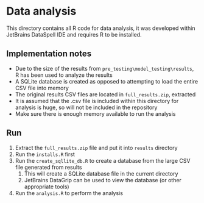# Data analysis 

This directory contains all R code for data analysis, it was developed within JetBrains DataSpell IDE and requires R to be installed.

## Implementation notes

- Due to the size of the results from `pre_testing\model_testing\results`, R has been used to analyze the results
- A SQLite database is created as opposed to attempting to load the entire CSV file into memory
- The original results CSV files are located in `full_results.zip`, extracted
- It is assumed that the .csv file is included within this directory for analysis is huge, so will not be included in the repository
- Make sure there is enough memory available to run the analysis

## Run
1. Extract the `full_results.zip` file and put it into `results` directory
2. Run the `installs.R` first
3. Run the `create_sqllite_db.R` to create a database from the large CSV file generated from results
   1. This will create a SQLite database file in the current directory
   2. JetBrains DataGrip can be used to view the database (or other appropriate tools)
4. Run the `analysis.R` to perform the analysis